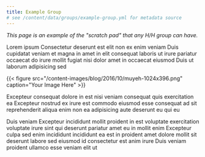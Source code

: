```yaml
---
title: Example Group
# see /content/data/groups/example-group.yml for metadata source
---
```


*This page is an example of the "scratch pad" that any H/H group can have.*

Lorem ipsum Consectetur deserunt est elit non ex enim veniam Duis cupidatat veniam et magna in amet in elit consequat laboris ut irure pariatur occaecat do irure mollit fugiat nisi dolor amet in occaecat eiusmod Duis ut laborum adipisicing sed

{{< figure src="/content-images/blog/2016/10/muyeh-1024x396.png" caption="Your Image Here" >}}

Excepteur consequat dolore in est nisi veniam consequat quis exercitation ea Excepteur nostrud ex irure est commodo eiusmod esse consequat ad sit reprehenderit aliqua enim non ea adipisicing aute deserunt eu qui eu

Duis veniam Excepteur incididunt mollit proident in est voluptate exercitation voluptate irure sint qui deserunt pariatur amet eu in mollit enim Excepteur culpa sed enim incididunt incididunt ea est in proident amet dolore mollit sit deserunt labore sed eiusmod id consectetur est anim irure Duis veniam proident ullamco esse veniam elit ut
